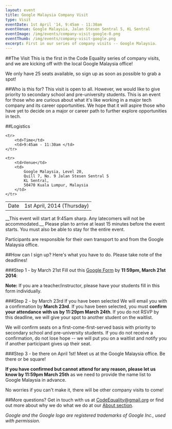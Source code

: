 ```yaml
---
layout: event
title: Google Malaysia Company Visit
type: Visit
eventDate: 1st April '14, 9:45am - 11:30am
eventVenue: Google Malaysia, Jalan Stesen Sentral 5, KL Sentral
eventImage: /img/events/company-visit-google-0.png
eventThumb: /img/events/company-visit-google.png
excerpt: First in our series of company visits -- Google Malaysia.
---
```


##The Visit
This is the first in the Code Equality series of company visits, and we are kicking off with the local Google Malaysia office! 

We only have 25 seats available, so sign up as soon as possible to grab a spot! 

##Who is this for?
This visit is open to all. However, we would like to give priority to secondary school and pre-university students. This is an event for those who are curious about what it's like working in a major tech company and its career opportunities. We hope that it will aspire those who have yet to decide on a major or career path to further explore opportunities in tech.

##Logistics

<table class="ce-event-details-table">
	<tr>
		<td> Date  </td>
	 	<td> 1st April, 2014 (Thursday) </td>
	</tr>

	<tr>
		<td>Time</td>
		<td>9:45am - 11:30am </td>
	</tr>

	<tr>
		<td>Venue</td>
		<td> 
			Google Malaysia, Level 20,
			Quill 7, No. 9 Jalan Stesen Sentral 5
			KL Sentral,
			50470 Kuala Lumpur, Malaysia
		</td>
	</tr>
</table>
__This event will start at 9:45am sharp. Any latecomers will not be accommodated.__ Please plan to arrive at least 15 minutes before the event starts. You must also be able to stay for the entire event.

Participants are responsible for their own transport to and from the Google Malaysia office.

##How can I sign up?
Here's what you have to do. Please take note of the deadlines!

###Step 1 - by March 21st
Fill out this <a href="http://bit.ly/1dHbyzS" target="_blank">Google Form</a> by __11:59pm, March 21st 2014__: 

__Note:__ If you are a teacher/instructor, please have your students fill in this form individually.

###Step 2 - by March 23rd
If you have been selected We will email you with a confirmation by __March 23rd__. If you have been selected, you must __confirm your attendance with us by 11:29pm March 24th__. If you do not RSVP by this deadline, we will give your spot to another student on the waitlist.

We will confirm seats on a first-come-first-served basis with priority to secondary school and pre-university students. If you do not receive a confirmation, do not lose hope -- we will put you on a waitlist and notify you if another participant gives up their seat. 

###Step 3 - be there on April 1st!
Meet us at the Google Malaysia office. Be there or be square!

__If you have confirmed but cannot attend for any reason, please let us know by 11:59pm March 25th__ as we need to provide the name list to Google Malaysia in advance. 

No worries if you can't make it, there will be other company visits to come!


##More questions?
Get in touch with us at [CodeEquality@gmail.org](mailto:CodeEquality@gmail.org) or find out more about why we do what we do at our [About section](http://codeequality.org#about).

_Google and the Google logo are registered trademarks of Google Inc., used with permission._
